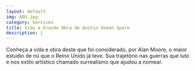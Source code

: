 ```yaml
---
layout: default
img: AOS.jpg
category: Services
title: Vida e Grande Obra de Austin Osman Spare
description: |
---
```

  Conheça a vida e obra deste que foi considerado, por Alan Moore, o maior estudio de nú que o Reino Unido já teve. Sua trajetório nas guerras que luto e nos estilo artístico chamado surrealismo que ajudou a nomear.